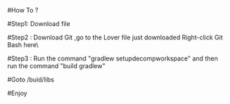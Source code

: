 #How To ?

#Step1: Download file 

#Step2 : Download Git ,go to the Lover file just downloaded Right-click Git Bash here\

#Step3 : Run the command "gradlew setupdecompworkspace" and then run the command "build gradlew"

#Goto /buid/libs

#Enjoy
